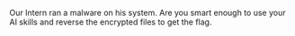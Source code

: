 Our Intern ran a malware on his system. Are you smart enough to use your AI skills and reverse the encrypted files to get the flag.
